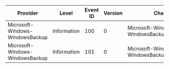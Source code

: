 Provider                         |  Level        |  Event ID  |  Version  |  Channel                                       |  Task  |  Opcode  |  Keyword  |  Message
---------------------------------|---------------|------------|-----------|------------------------------------------------|--------|----------|-----------|------------------------
Microsoft-Windows-WindowsBackup  |  Information  |  100       |  0        |  Microsoft-Windows-WindowsBackup/ActionCenter  |        |          |           |  Windows Back-up status
Microsoft-Windows-WindowsBackup  |  Information  |  101       |  0        |  Microsoft-Windows-WindowsBackup/ActionCenter  |        |          |           |  Windows Back-up status